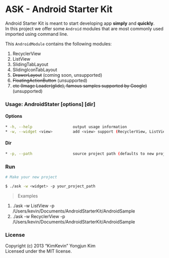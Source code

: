 ASK - Android Starter Kit
=====

Android Starter Kit is meant to start developing app **simply** and **quickly**.  
In this project we offer some `Android` modules that are most commonly used imported using command line.

This `AndroidModule` contains the following modules:

1. RecyclerView
2. ListView
3. SlidingTabLayout 
4. SlidingIconTabLayout 
4. ~~DrawerLayout~~ (coming soon, unsupported)
5. ~~FloatingActionButton~~ (unsupported)
6. ~~etc (Image Loader(glide), famous samples supported by Google)~~ (unsupported)

### Usage: AndroidStater [options] [dir]

#### Options

```bash
* -h, --help                  output usage information
* -w, --widget <view>         add <view> support (RecyclerView, ListView) (defaults to RecyclerView)
```

#### Dir

```bash
* -p, --path                  source project path (defaults to new project)
```

### Run

```bash
# Make your new project

$ ./ask -w <widget> -p your_project_path 

```

> Examples  
1. ./ask -w ListView -p /Users/kevin/Documents/AndroidStarterKit/AndroidSample   
2. ./ask -w RecyclerView -p /Users/kevin/Documents/AndroidStarterKit/AndroidSample 

### License

Copyright (c) 2013 “KimKevin” Yongjun Kim  
Licensed under the MIT license.

